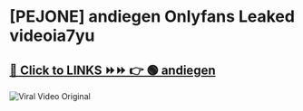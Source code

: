 
 # [PEJONE] andiegen Onlyfans Leaked videoia7yu

## <h2><a href="https://clipsfans.com/andiegen&ref=git">🔗 Click to LINKS ⏩⏩ 👉 🟢 andiegen </a></h2>

<a href="https://clipsfans.com/andiegen&ref=git" rel="nofollow" data-target="animated-image.originalLink"><img src="https://i.ibb.co.com/xMMVF88/686577567.gif" alt="Viral Video Original" style="max-width: 100%; display: inline-block;" data-target="animated-image.originalImage"></a>

